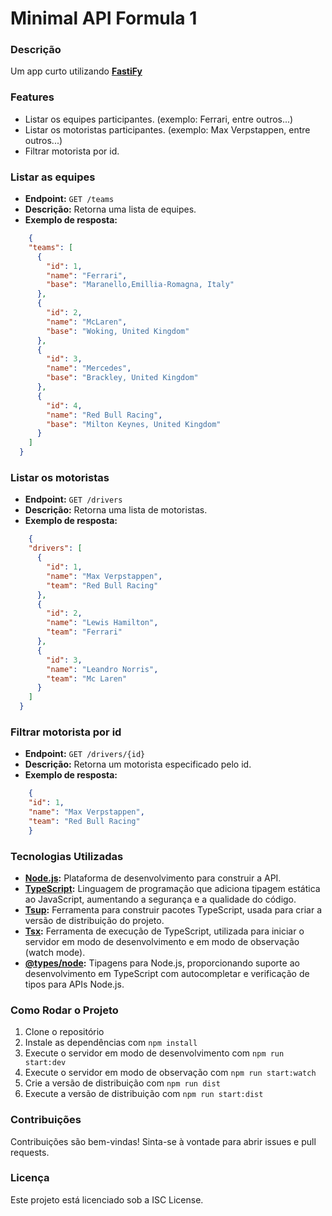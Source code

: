 # Minimal API Formula 1

### Descrição
Um app curto utilizando **[FastiFy](https://www.npmjs.com/package/fastify)**

### Features
- Listar os equipes participantes. (exemplo: Ferrari, entre outros...)
- Listar os motoristas participantes. (exemplo: Max Verpstappen, entre outros...)
- Filtrar motorista por id.

### Listar as equipes

- **Endpoint:** `GET /teams`
- **Descrição:** Retorna uma lista de equipes.
- **Exemplo de resposta:**

```json
    {
    "teams": [
      {
        "id": 1,
        "name": "Ferrari",
        "base": "Maranello,Emillia-Romagna, Italy"
      },
      {
        "id": 2,
        "name": "McLaren",
        "base": "Woking, United Kingdom"
      },
      {
        "id": 3,
        "name": "Mercedes",
        "base": "Brackley, United Kingdom"
      },
      {
        "id": 4,
        "name": "Red Bull Racing",
        "base": "Milton Keynes, United Kingdom"
      }
    ]
  }
```

### Listar os motoristas

- **Endpoint:** `GET /drivers`
- **Descrição:** Retorna uma lista de motoristas.
- **Exemplo de resposta:**

```json
    {
    "drivers": [
      {
        "id": 1,
        "name": "Max Verpstappen",
        "team": "Red Bull Racing"
      },
      {
        "id": 2,
        "name": "Lewis Hamilton",
        "team": "Ferrari"
      },
      {
        "id": 3,
        "name": "Leandro Norris",
        "team": "Mc Laren"
      }
    ]
  }
```

### Filtrar motorista por id

- **Endpoint:** `GET /drivers/{id}`
- **Descrição:** Retorna um motorista especificado pelo id.
- **Exemplo de resposta:**

```json
    {
    "id": 1,
    "name": "Max Verpstappen",
    "team": "Red Bull Racing"
    }
```


### Tecnologias Utilizadas

- **[Node.js](https://nodejs.org/):** Plataforma de desenvolvimento para construir a API.
- **[TypeScript](https://www.typescriptlang.org/):** Linguagem de programação que adiciona tipagem estática ao JavaScript, aumentando a segurança e a qualidade do código.
- **[Tsup](https://github.com/egoist/tsup):** Ferramenta para construir pacotes TypeScript, usada para criar a versão de distribuição do projeto.
- **[Tsx](https://www.npmjs.com/package/tsx):** Ferramenta de execução de TypeScript, utilizada para iniciar o servidor em modo de desenvolvimento e em modo de observação (watch mode).
- **[@types/node](https://www.npmjs.com/package/@types/node):** Tipagens para Node.js, proporcionando suporte ao desenvolvimento em TypeScript com autocompletar e verificação de tipos para APIs Node.js.

### Como Rodar o Projeto
1. Clone o repositório
2. Instale as dependências com `npm install`
3. Execute o servidor em modo de desenvolvimento com `npm run start:dev`
4. Execute o servidor em modo de observação com `npm run start:watch`
5. Crie a versão de distribuição com `npm run dist`
6. Execute a versão de distribuição com `npm run start:dist`

### Contribuições
Contribuições são bem-vindas! Sinta-se à vontade para abrir issues e pull requests.

### Licença
Este projeto está licenciado sob a ISC License.